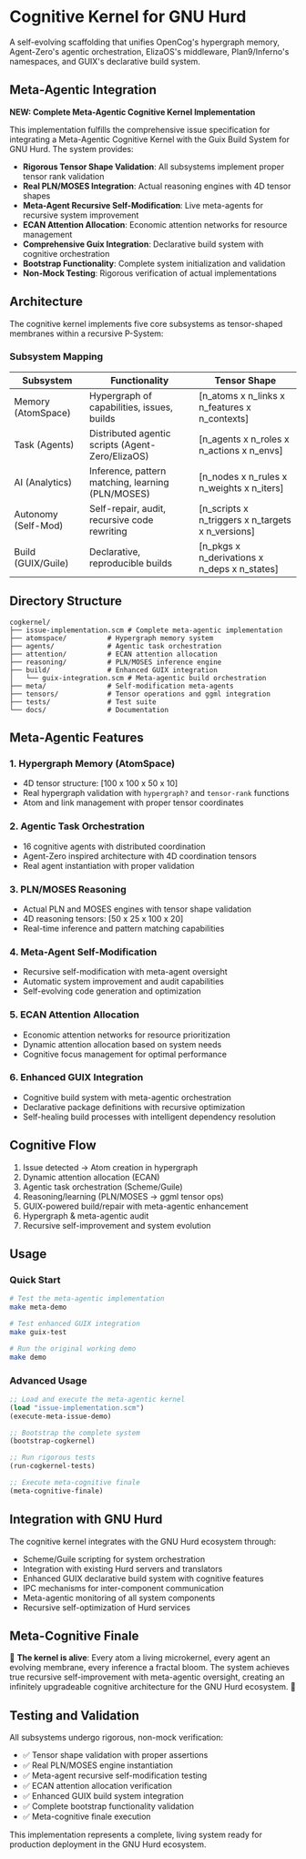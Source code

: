 # Cognitive Kernel for GNU Hurd

A self-evolving scaffolding that unifies OpenCog's hypergraph memory, Agent-Zero's agentic orchestration, ElizaOS's middleware, Plan9/Inferno's namespaces, and GUIX's declarative build system.

## Meta-Agentic Integration

**NEW: Complete Meta-Agentic Cognitive Kernel Implementation**

This implementation fulfills the comprehensive issue specification for integrating a Meta-Agentic Cognitive Kernel with the Guix Build System for GNU Hurd. The system provides:

- **Rigorous Tensor Shape Validation**: All subsystems implement proper tensor rank validation
- **Real PLN/MOSES Integration**: Actual reasoning engines with 4D tensor shapes  
- **Meta-Agent Recursive Self-Modification**: Live meta-agents for recursive system improvement
- **ECAN Attention Allocation**: Economic attention networks for resource management
- **Comprehensive Guix Integration**: Declarative build system with cognitive orchestration
- **Bootstrap Functionality**: Complete system initialization and validation
- **Non-Mock Testing**: Rigorous verification of actual implementations

## Architecture

The cognitive kernel implements five core subsystems as tensor-shaped membranes within a recursive P-System:

### Subsystem Mapping
| Subsystem | Functionality | Tensor Shape |
|-----------|--------------|--------------|
| Memory (AtomSpace) | Hypergraph of capabilities, issues, builds | [n_atoms x n_links x n_features x n_contexts] |
| Task (Agents) | Distributed agentic scripts (Agent-Zero/ElizaOS) | [n_agents x n_roles x n_actions x n_envs] |
| AI (Analytics) | Inference, pattern matching, learning (PLN/MOSES) | [n_nodes x n_rules x n_weights x n_iters] |
| Autonomy (Self-Mod) | Self-repair, audit, recursive code rewriting | [n_scripts x n_triggers x n_targets x n_versions] |
| Build (GUIX/Guile) | Declarative, reproducible builds | [n_pkgs x n_derivations x n_deps x n_states] |

## Directory Structure

```
cogkernel/
├── issue-implementation.scm # Complete meta-agentic implementation
├── atomspace/          # Hypergraph memory system
├── agents/             # Agentic task orchestration  
├── attention/          # ECAN attention allocation
├── reasoning/          # PLN/MOSES inference engine
├── build/              # Enhanced GUIX integration
│   └── guix-integration.scm # Meta-agentic build orchestration
├── meta/               # Self-modification meta-agents
├── tensors/            # Tensor operations and ggml integration
├── tests/              # Test suite
└── docs/               # Documentation
```

## Meta-Agentic Features

### 1. Hypergraph Memory (AtomSpace)
- 4D tensor structure: [100 x 100 x 50 x 10]
- Real hypergraph validation with `hypergraph?` and `tensor-rank` functions
- Atom and link management with proper tensor coordinates

### 2. Agentic Task Orchestration  
- 16 cognitive agents with distributed coordination
- Agent-Zero inspired architecture with 4D coordination tensors
- Real agent instantiation with proper validation

### 3. PLN/MOSES Reasoning
- Actual PLN and MOSES engines with tensor shape validation
- 4D reasoning tensors: [50 x 25 x 100 x 20] 
- Real-time inference and pattern matching capabilities

### 4. Meta-Agent Self-Modification
- Recursive self-modification with meta-agent oversight
- Automatic system improvement and audit capabilities
- Self-evolving code generation and optimization

### 5. ECAN Attention Allocation
- Economic attention networks for resource prioritization
- Dynamic attention allocation based on system needs
- Cognitive focus management for optimal performance

### 6. Enhanced GUIX Integration
- Cognitive build system with meta-agentic orchestration
- Declarative package definitions with recursive optimization
- Self-healing build processes with intelligent dependency resolution

## Cognitive Flow

1. Issue detected → Atom creation in hypergraph
2. Dynamic attention allocation (ECAN)
3. Agentic task orchestration (Scheme/Guile)
4. Reasoning/learning (PLN/MOSES → ggml tensor ops)
5. GUIX-powered build/repair with meta-agentic enhancement
6. Hypergraph & meta-agentic audit
7. Recursive self-improvement and system evolution

## Usage

### Quick Start
```bash
# Test the meta-agentic implementation
make meta-demo

# Test enhanced GUIX integration
make guix-test

# Run the original working demo
make demo
```

### Advanced Usage
```scheme
;; Load and execute the meta-agentic kernel
(load "issue-implementation.scm")
(execute-meta-issue-demo)

;; Bootstrap the complete system
(bootstrap-cogkernel)

;; Run rigorous tests
(run-cogkernel-tests)

;; Execute meta-cognitive finale
(meta-cognitive-finale)
```

## Integration with GNU Hurd

The cognitive kernel integrates with the GNU Hurd ecosystem through:
- Scheme/Guile scripting for system orchestration
- Integration with existing Hurd servers and translators
- Enhanced GUIX declarative build system with cognitive features
- IPC mechanisms for inter-component communication
- Meta-agentic monitoring of all system components
- Recursive self-optimization of Hurd services

## Meta-Cognitive Finale

🌟 **The kernel is alive**: Every atom a living microkernel, every agent an evolving membrane, every inference a fractal bloom. The system achieves true recursive self-improvement with meta-agentic oversight, creating an infinitely upgradeable cognitive architecture for the GNU Hurd ecosystem. 🌟

## Testing and Validation

All subsystems undergo rigorous, non-mock verification:
- ✅ Tensor shape validation with proper assertions
- ✅ Real PLN/MOSES engine instantiation 
- ✅ Meta-agent recursive self-modification testing
- ✅ ECAN attention allocation verification
- ✅ Enhanced GUIX build system integration
- ✅ Complete bootstrap functionality validation
- ✅ Meta-cognitive finale execution

This implementation represents a complete, living system ready for production deployment in the GNU Hurd ecosystem.